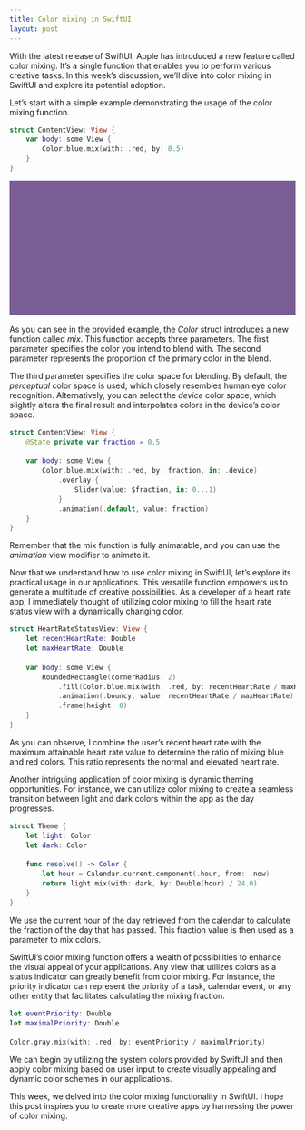 ```yaml
---
title: Color mixing in SwiftUI
layout: post
---
```


With the latest release of SwiftUI, Apple has introduced a new feature called color mixing. It’s a single function that enables you to perform various creative tasks. In this week’s discussion, we’ll dive into color mixing in SwiftUI and explore its potential adoption.

Let’s start with a simple example demonstrating the usage of the color mixing function.

```swift
struct ContentView: View {
    var body: some View {
        Color.blue.mix(with: .red, by: 0.5)
    }
}
```

![color-mixing](/public/color-mixing.png)

As you can see in the provided example, the *Color* struct introduces a new function called *mix*. This function accepts three parameters. The first parameter specifies the color you intend to blend with. The second parameter represents the proportion of the primary color in the blend. 

The third parameter specifies the color space for blending. By default, the *perceptual* color space is used, which closely resembles human eye color recognition. Alternatively, you can select the *device* color space, which slightly alters the final result and interpolates colors in the device’s color space.

```swift
struct ContentView: View {
    @State private var fraction = 0.5
    
    var body: some View {
        Color.blue.mix(with: .red, by: fraction, in: .device)
            .overlay {
                Slider(value: $fraction, in: 0...1)
            }
            .animation(.default, value: fraction)
    }
}
```

Remember that the mix function is fully animatable, and you can use the *animation* view modifier to animate it.

Now that we understand how to use color mixing in SwiftUI, let’s explore its practical usage in our applications. This versatile function empowers us to generate a multitude of creative possibilities. As a developer of a heart rate app, I immediately thought of utilizing color mixing to fill the heart rate status view with a dynamically changing color.

```swift
struct HeartRateStatusView: View {
    let recentHeartRate: Double
    let maxHeartRate: Double
    
    var body: some View {
        RoundedRectangle(cornerRadius: 2)
            .fill(Color.blue.mix(with: .red, by: recentHeartRate / maxHeartRate))
            .animation(.bouncy, value: recentHeartRate / maxHeartRate)
            .frame(height: 8)
    }
}
```

As you can observe, I combine the user’s recent heart rate with the maximum attainable heart rate value to determine the ratio of mixing blue and red colors. This ratio represents the normal and elevated heart rate. 

Another intriguing application of color mixing is dynamic theming opportunities. For instance, we can utilize color mixing to create a seamless transition between light and dark colors within the app as the day progresses.

```swift
struct Theme {
    let light: Color
    let dark: Color
    
    func resolve() -> Color {
        let hour = Calendar.current.component(.hour, from: .now)
        return light.mix(with: dark, by: Double(hour) / 24.0)
    }
}
```

We use the current hour of the day retrieved from the calendar to calculate the fraction of the day that has passed. This fraction value is then used as a parameter to mix colors.

SwiftUI’s color mixing function offers a wealth of possibilities to enhance the visual appeal of your applications. Any view that utilizes colors as a status indicator can greatly benefit from color mixing. For instance, the priority indicator can represent the priority of a task, calendar event, or any other entity that facilitates calculating the mixing fraction.

```swift
let eventPriority: Double
let maximalPriority: Double

Color.gray.mix(with: .red, by: eventPriority / maximalPriority)
```

We can begin by utilizing the system colors provided by SwiftUI and then apply color mixing based on user input to create visually appealing and dynamic color schemes in our applications.

This week, we delved into the color mixing functionality in SwiftUI. I hope this post inspires you to create more creative apps by harnessing the power of color mixing. 
